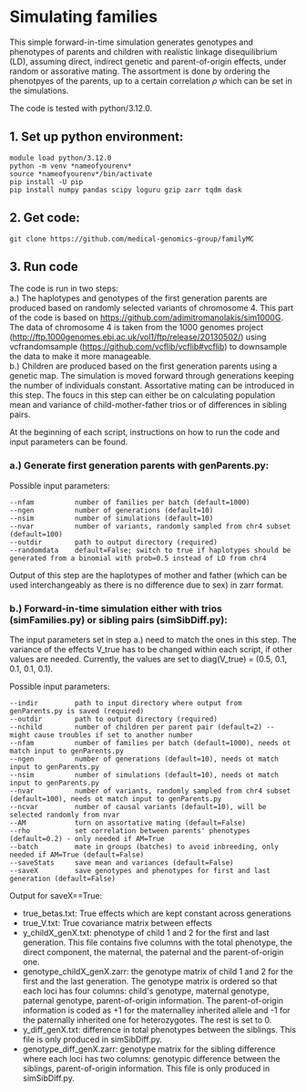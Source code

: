 # Simulating families

This simple forward-in-time simulation generates genotypes and phenotypes of parents and children with realistic linkage disequilibrium (LD), assuming direct, indirect genetic and parent-of-origin effects, under random or assorative mating. The assortment is done by ordering the phenotpyes of the parents, up to a certain correlation $\rho$ which can be set in the simulations.

The code is tested with python/3.12.0.

## 1. Set up python environment:
```
module load python/3.12.0
python -m venv *nameofyourenv*
source *nameofyourenv*/bin/activate
pip install -U pip
pip install numpy pandas scipy loguru gzip zarr tqdm dask
```

## 2. Get code:
```
git clone https://github.com/medical-genomics-group/familyMC
```

## 3. Run code
The code is run in two steps: <br/>
a.) The haplotypes and genotypes of the first generation parents are produced based on randomly selected variants of chromosome 4. This part of the code is based on https://github.com/adimitromanolakis/sim1000G. The data of chromosome 4 is taken from the 1000 genomes project (http://ftp.1000genomes.ebi.ac.uk/vol1/ftp/release/20130502/) using vcfrandomsample (https://github.com/vcflib/vcflib#vcflib) to downsample the data to make it more manageable. <br/>
b.) Children are produced based on the first generation parents using a genetic map. The simulation is moved forward through generations keeping the number of individuals constant. Assortative mating can be introduced in this step. The foucs in this step can either be on calculating population mean and variance of child-mother-father trios or of differences in sibling pairs.

At the beginning of each script, instructions on how to run the code and input parameters can be found.

### a.) Generate first generation parents with genParents.py:

Possible input parameters:
```
--nfam          number of families per batch (default=1000)
--ngen          number of generations (default=10)
--nsim          number of simulations (default=10)
--nvar          number of variants, randomly sampled from chr4 subset (default=100)
--outdir        path to output directory (required)
--randomdata    default=False; switch to true if haplotypes should be generated from a binomial with prob=0.5 instead of LD from chr4
```

Output of this step are the haplotypes of mother and father (which can be used interchangeably as there is no difference due to sex) in zarr format.

### b.) Forward-in-time simulation either with trios (simFamilies.py) or sibling pairs (simSibDiff.py):
The input parameters set in step a.) need to match the ones in this step.
The variance of the effects V_true has to be changed within each script, if other values are needed. Currently, the values are set to diag(V_true) = (0.5, 0.1, 0.1, 0.1, 0.1).

Possible input parameters:
```
--indir         path to input directory where output from genParents.py is saved (required)
--outdir        path to output directory (required)
--nchild        number of children per parent pair (default=2) -- might cause troubles if set to another number
--nfam          number of families per batch (default=1000), needs ot match input to genParents.py
--ngen          number of generations (default=10), needs ot match input to genParents.py
--nsim          number of simulations (default=10), needs ot match input to genParents.py
--nvar          number of variants, randomly sampled from chr4 subset (default=100), needs ot match input to genParents.py
--ncvar         number of causal variants (default=10), will be selected randomly from nvar
--AM            turn on assortative mating (default=False)
--rho           set correlation between parents' phenotypes (default=0.2) - only needed if AM=True
--batch         mate in groups (batches) to avoid inbreeding, only needed if AM=True (default=False)
--saveStats     save mean and variances (default=False)
--saveX         save genotypes and phenotypes for first and last generation (default=False)
```

Output for saveX==True:
- true_betas.txt: True effects which are kept constant across generations
- true_V.txt: True covariance matrix between effects
- y_childX_genX.txt: phenotype of child 1 and 2 for the first and last generation. This file contains five columns with the total phenotype, the direct component, the maternal, the paternal and the parent-of-origin one.
- genotype_childX_genX.zarr: the genotype matrix of child 1 and 2 for the first and the last generation. The genotype matrix is ordered so that each loci has four columns: child's genotype, maternal genotype, paternal genotype, parent-of-origin information. The parent-of-origin information is coded as +1 for the maternalley inherited allele and -1 for the paternally inherited one for heterozygotes. The rest is set to 0.
- y_diff_genX.txt: difference in total phenotypes between the siblings. This file is only produced in simSibDiff.py. 
- genotype_diff_genX.zarr: genotype matrix for the sibling difference where each loci has two columns: genotypic difference between the siblings, parent-of-origin information. This file is only produced in simSibDiff.py.

